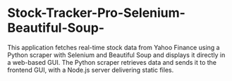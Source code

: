 # Stock-Tracker-Pro-Selenium-Beautiful-Soup-
This application fetches real-time stock data from Yahoo Finance using a Python scraper with Selenium and Beautiful Soup and displays it directly in a web-based GUI. The Python scraper retrieves data and sends it to the frontend GUI, with a Node.js server delivering static files.

